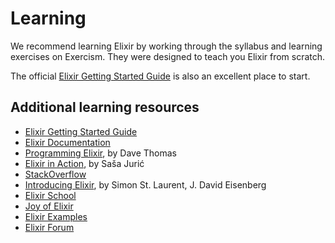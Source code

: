 # Learning

We recommend learning Elixir by working through the syllabus and learning exercises on Exercism.
They were designed to teach you Elixir from scratch.

The official [Elixir Getting Started Guide](https://hexdocs.pm/elixir/introduction.html) is also an excellent place to start.

## Additional learning resources

* [Elixir Getting Started Guide](https://hexdocs.pm/elixir/introduction.html)
* [Elixir Documentation](https://hexdocs.pm/elixir/)
* [Programming Elixir](https://pragprog.com/titles/elixir16/programming-elixir-1-6/), by Dave Thomas
* [Elixir in Action](https://www.manning.com/books/elixir-in-action-second-edition), by Saša Jurić
* [StackOverflow](https://stackoverflow.com/questions/tagged/elixir)
* [Introducing Elixir](https://www.oreilly.com/library/view/introducing-elixir-2nd/9781491956847/), by Simon St. Laurent, J. David Eisenberg
* [Elixir School](https://elixirschool.com)
* [Joy of Elixir](https://joyofelixir.com/toc.html)
* [Elixir Examples](https://elixir-examples.github.io/)
* [Elixir Forum](https://elixirforum.com/)
